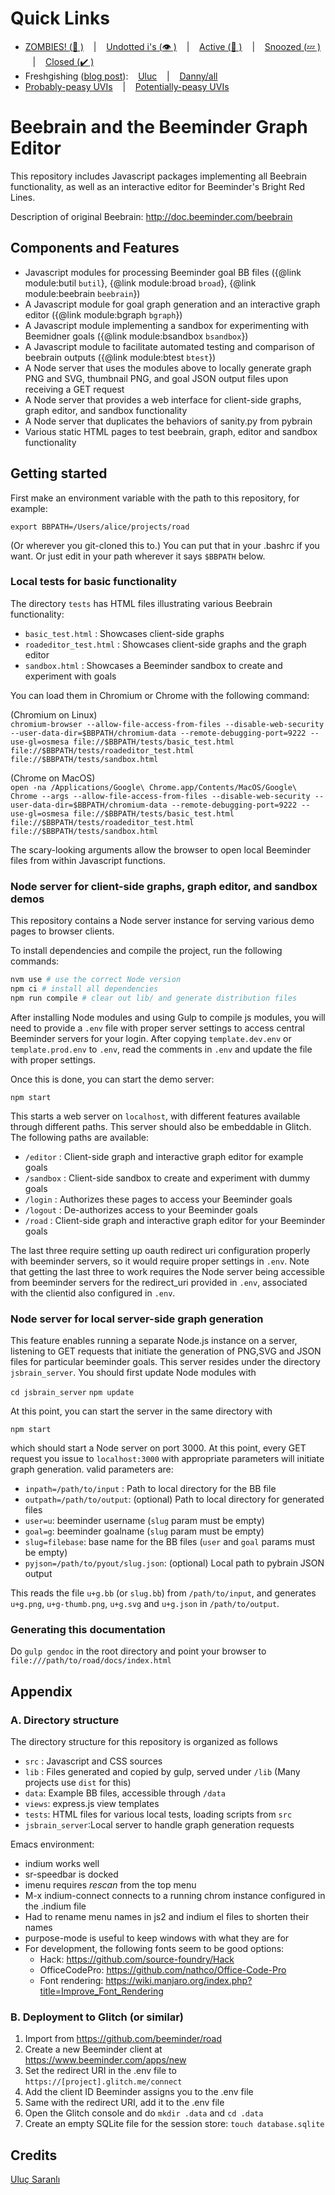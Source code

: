 # Quick Links

- [ZOMBIES! (:zombie: )](https://github.com/beeminder/road/issues?q=is:open+is:issue+label:ZOM "Open gissues labeled ZOM")
  &nbsp;&nbsp; | &nbsp;&nbsp;
  [Undotted i's (:eye: )](https://github.com/beeminder/road/issues?q=is:issue+is:closed+-label:zap+-label:nix+-label:cnr+-label:dup "Gissues that are closed but don't have any of the resolution labels: zap, nix, cnr, or dup")
  &nbsp;&nbsp; | &nbsp;&nbsp;
  [Active (:bug: )](https://github.com/beeminder/road/issues?q=is:issue+is:open+-label:ZzZ "Open gissues NOT labeled ZzZ")
  &nbsp;&nbsp; | &nbsp;&nbsp;
  [Snoozed (:zzz: )](https://github.com/beeminder/road/issues?q=is:issue+is:open+label:ZzZ "Open gissues labeled ZzZ")
  &nbsp;&nbsp; | &nbsp;&nbsp;
  [Closed (:heavy_check_mark: )](https://github.com/beeminder/road/issues?q=is:issue+is:closed "Closed gissues")
- Freshgishing ([blog post](https://blog.beeminder.com/freshen/ "Backlog Freshening")):
  &nbsp;&nbsp;
  [Uluc](https://github.com/beeminder/road/issues?q=is:issue+is:open+sort:updated-asc+-label:ZzZ+assignee:saranli "Open non-snoozed gissues, oldest first, assigned to Uluc")
  &nbsp;&nbsp; | &nbsp;&nbsp;
  [Danny/all](https://github.com/beeminder/road/issues?q=is:issue+is:open+sort:updated-asc+-label:ZzZ "Open non-snoozed gissues, oldest first, assigned to anyone (what Danny uses for freshgishing)")
- [Probably-peasy UVIs](https://github.com/beeminder/road/issues?q=is:issue+is:open+label:UVI+label:PEA+label:ABC+-label:SKY "Open gissues that are peasy (PEA), not sky-pie (SKY), user-visible (UVI), and just involve webcopy (ABC)")
  &nbsp;&nbsp; | &nbsp;&nbsp;
  [Potentially-peasy UVIs](https://github.com/beeminder/road/issues?q=is:issue+is:open+label:UVI+label:PEA "Open gissues that are peasy (PEA) and user-visible (UVI)")

# Beebrain and the Beeminder Graph Editor

This repository includes Javascript packages implementing all Beebrain functionality, as well as an interactive editor for Beeminder's Bright Red Lines.

Description of original Beebrain:
<http://doc.beeminder.com/beebrain>

## Components and Features

- Javascript modules for processing Beeminder goal BB files
  ({@link module:butil `butil`},
  {@link module:broad `broad`},
  {@link module:beebrain `beebrain`})
- A Javascript module for goal graph generation and an interactive graph editor
  ({@link module:bgraph `bgraph`})
- A Javascript module implementing a sandbox for experimenting with Beemidner goals
  ({@link module:bsandbox `bsandbox`})
- A Javascript module to facilitate automated testing and comparison of beebrain outputs
  ({@link module:btest `btest`})
- A Node server that uses the modules above to locally generate graph PNG and SVG, thumbnail PNG, and goal JSON output files upon receiving a GET request
- A Node server that provides a web interface for client-side graphs, graph editor, and sandbox functionality
- A Node server that duplicates the behaviors of sanity.py from pybrain
- Various static HTML pages to test beebrain, graph, editor and sandbox functionality

## Getting started

First make an environment variable with the path to this repository, for example:

`export BBPATH=/Users/alice/projects/road`

(Or wherever you git-cloned this to.)
You can put that in your .bashrc if you want.
Or just edit in your path wherever it says `$BBPATH` below.

### Local tests for basic functionality

The directory `tests` has HTML files illustrating various Beebrain functionality:

- `basic_test.html` : Showcases client-side graphs
- `roadeditor_test.html` : Showcases client-side graphs and the graph editor
- `sandbox.html` : Showcases a Beeminder sandbox to create and experiment with goals

You can load them in Chromium or Chrome with the following command:

(Chromium on Linux)  
`chromium-browser --allow-file-access-from-files --disable-web-security --user-data-dir=$BBPATH/chromium-data --remote-debugging-port=9222 --use-gl=osmesa file://$BBPATH/tests/basic_test.html file://$BBPATH/tests/roadeditor_test.html file://$BBPATH/tests/sandbox.html`

(Chrome on MacOS)  
`open -na /Applications/Google\ Chrome.app/Contents/MacOS/Google\ Chrome --args --allow-file-access-from-files --disable-web-security --user-data-dir=$BBPATH/chromium-data --remote-debugging-port=9222 --use-gl=osmesa file://$BBPATH/tests/basic_test.html file://$BBPATH/tests/roadeditor_test.html file://$BBPATH/tests/sandbox.html`

The scary-looking arguments allow the browser to open local Beeminder files from within Javascript functions.

### Node server for client-side graphs, graph editor, and sandbox demos

This repository contains a Node server instance for serving various demo pages to browser clients.

To install dependencies and compile the project, run the following commands:

```bash
nvm use # use the correct Node version
npm ci # install all dependencies
npm run compile # clear out lib/ and generate distribution files
```

After installing Node modules and using Gulp to compile js modules, you will need to provide a `.env` file with proper server settings to access central Beeminder servers for your login. After copying `template.dev.env` or `template.prod.env` to `.env`, read the comments in `.env` and update the file with proper settings.

Once this is done, you can start the demo server:

`npm start`

This starts a web server on `localhost`, with different features available through different paths.
This server should also be embeddable in Glitch.
The following paths are available:

- `/editor` : Client-side graph and interactive graph editor for example goals
- `/sandbox` : Client-side sandbox to create and experiment with dummy goals
- `/login` : Authorizes these pages to access your Beeminder goals
- `/logout` : De-authorizes access to your Beeminder goals
- `/road` : Client-side graph and interactive graph editor for your Beeminder goals

The last three require setting up oauth redirect uri configuration
properly with beeminder servers, so it would require proper settings
in `.env`. Note that getting
the last three to work requires the Node server being accessible from
beeminder servers for the redirect_uri provided in `.env`, associated
with the clientid also configured in `.env`.

### Node server for local server-side graph generation

This feature enables running a separate Node.js instance on a server,
listening to GET requests that initiate the generation of PNG,SVG and
JSON files for particular beeminder goals. This server resides under
the directory `jsbrain_server`. You should first update Node modules with

`cd jsbrain_server`
`npm update`

At this point, you can start the server in the same directory with

`npm start`

which should start a Node server on port 3000. At this point, every
GET request you issue to `localhost:3000` with appropriate parameters
will initiate graph generation. valid parameters are:

- `inpath=/path/to/input` : Path to local directory for the BB file
- `outpath=/path/to/output`: (optional) Path to local directory for generated files
- `user=u`: beeminder username (`slug` param must be empty)
- `goal=g`: beeminder goalname (`slug` param must be empty)
- `slug=filebase`: base name for the BB files (`user` and `goal` params must be empty)
- `pyjson=/path/to/pyout/slug.json`: (optional) Local path to pybrain JSON output

This reads the file `u+g.bb` (or `slug.bb`) from `/path/to/input`, and
generates `u+g.png`, `u+g-thumb.png`, `u+g.svg` and `u+g.json` in
`/path/to/output`.

### Generating this documentation

Do `gulp gendoc` in the root directory and point your browser to
`file:///path/to/road/docs/index.html`

## Appendix

### A. Directory structure

The directory structure for this repository is organized as follows

- `src` : Javascript and CSS sources
- `lib` : Files generated and copied by gulp, served under `/lib` (Many projects use `dist` for this)
- `data`: Example BB files, accessible through `/data`
- `views`: express.js view templates
- `tests`: HTML files for various local tests, loading scripts from `src`
- `jsbrain_server`:Local server to handle graph generation requests

Emacs environment:

- indium works well
- sr-speedbar is docked
- imenu requires _rescan_ from the top menu
- M-x indium-connect connects to a running chrom instance configured in the .indium file
- Had to rename menu names in js2 and indium el files to shorten their names
- purpose-mode is useful to keep windows with what they are for
- For development, the following fonts seem to be good options:
  - Hack: https://github.com/source-foundry/Hack
  - OfficeCodePro: https://github.com/nathco/Office-Code-Pro
  - Font rendering: https://wiki.manjaro.org/index.php?title=Improve_Font_Rendering

### B. Deployment to Glitch (or similar)

1. Import from https://github.com/beeminder/road
2. Create a new Beeminder client at https://www.beeminder.com/apps/new
3. Set the redirect URI in the .env file to `https://[project].glitch.me/connect`
4. Add the client ID Beeminder assigns you to the .env file
5. Same with the redirect URI, add it to the .env file
6. Open the Glitch console and do `mkdir .data` and `cd .data`
7. Create an empty SQLite file for the session store: `touch database.sqlite`

## Credits

[Uluç Saranlı](http://www.ceng.metu.edu.tr/~saranli/)
